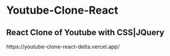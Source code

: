 # Youtube-Clone-React
<h2>React Clone of Youtube with CSS|JQuery</h2>
https://youtube-clone-react-delta.vercel.app/
